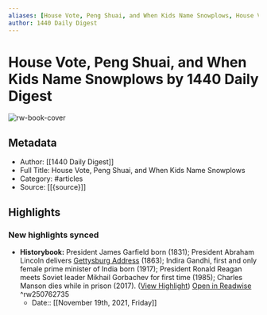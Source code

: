 ```yaml
---
aliases: [House Vote, Peng Shuai, and When Kids Name Snowplows, House Vote, Peng Shuai, and When Kids Name Snowplows]
author: 1440 Daily Digest
---
```

# House Vote, Peng Shuai, and When Kids Name Snowplows by 1440 Daily Digest

![rw-book-cover](https://readwise-assets.s3.amazonaws.com/static/images/article2.74d541386bbf.png)

## Metadata
- Author: [[1440 Daily Digest]]
- Full Title: House Vote, Peng Shuai, and When Kids Name Snowplows
- Category: #articles
- Source: [[{source}]]

## Highlights
### New highlights synced
- **Historybook:** President James Garfield born (1831); President Abraham Lincoln delivers [Gettysburg Address](https://news.join1440.com/t/j-l-zeuudl-ittkujhhyk-iu/) (1863); Indira Gandhi, first and only female prime minister of India born (1917); President Ronald Reagan meets Soviet leader Mikhail Gorbachev for first time (1985); Charles Manson dies while in prison (2017). ([View Highlight](https://read.readwise.io/read/01fmw4e325n5qycpczp5d5rj76)) [Open in Readwise](https://readwise.io/open/250762735) ^rw250762735
    - Date:: [[November 19th, 2021, Friday]]
